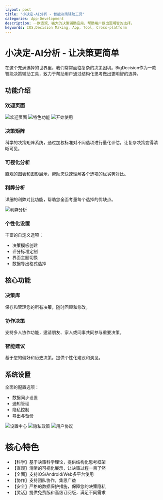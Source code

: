 ```yaml
---
layout: post
title: "小决定-AI分析 - 智能决策辅助工具"
categories: App-Development
description: 一款直观、强大的决策辅助应用，帮助用户做出更明智的选择。
keywords: IOS,Decision Making, App, Tool, Cross-platform
---
```


# 小决定-AI分析 - 让决策更简单

在这个充满选择的世界里，我们常常面临复杂的决策困境。BigDecision作为一款智能决策辅助工具，致力于帮助用户通过结构化思考做出更明智的选择。

## 功能介绍

### 欢迎页面
![欢迎页面](/images/posts/BigDecision/home_ios.png)
![特色功能](/images/posts/BigDecision/welcome_ios.png)
![开始使用](/images/posts/BigDecision/results.png)

### 决策矩阵
科学的决策矩阵系统，通过加权标准对不同选项进行量化评估，让复杂决策变得清晰可见。

### 可视化分析
直观的图表和图形展示，帮助您快速理解各个选项的优劣势对比。

### 利弊分析
详细的利弊对比功能，帮助您全面考量每个选择的优缺点。

![利弊分析](/images/posts/BigDecision/details_3.png)

### 个性化设置
丰富的自定义选项：
- 决策模板创建
- 评分标准定制
- 界面主题切换
- 数据导出格式选择


## 核心功能

### 决策库
保存和管理您的所有决策，随时回顾和修改。


### 协作决策
支持多人协作功能，邀请朋友、家人或同事共同参与重要决策。

### 智能建议
基于您的偏好和历史决策，提供个性化建议和洞见。

## 系统设置

全面的配置选项：
- 数据同步设置
- 通知管理
- 隐私控制
- 导出与备份

![设置中心](/images/posts/BigDecision/settings_ios.png)
![隐私政策](/images/posts/BigDecision/privacy.png)
![用户协议](/images/posts/BigDecision/user_guides.png)

# 核心特色

- 【科学】基于决策科学理论，提供结构化思考框架
- 【直观】清晰的可视化展示，让决策过程一目了然
- 【全面】支持iOS/Android/Web多平台使用
- 【协作】支持团队协作，集思广益
- 【安全】严格的数据保护措施，保障您的决策隐私
- 【灵活】提供免费版和高级订阅版，满足不同需求